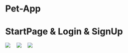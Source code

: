 # Pet-App
# StartPage & Login & SignUp
<img src="https://media.giphy.com/media/7q5RsM6gKTk6JoEnDr/giphy.gif"> &nbsp; &nbsp; <img src="https://media.giphy.com/media/PYzdg4RM96NqvkO19f/giphy.gif"> &nbsp; &nbsp;
<img src="https://media.giphy.com/media/o5cqUmO0NCcLZa4sFq/giphy.gif">

